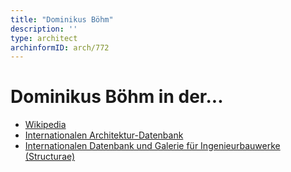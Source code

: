 ```yaml
---
title: "Dominikus Böhm"
description: ''
type: architect
archinformID: arch/772
---
```


# Dominikus Böhm in der...
* [Wikipedia](https://de.wikipedia.org/wiki/Dominikus_B%C3%B6hm)
* [Internationalen Architektur-Datenbank](https://deu.archinform.net/arch/772.htm)
* [Internationalen Datenbank und Galerie für Ingenieurbauwerke (Structurae)](https://structurae.net/de/personen/dominikus-boehm)
